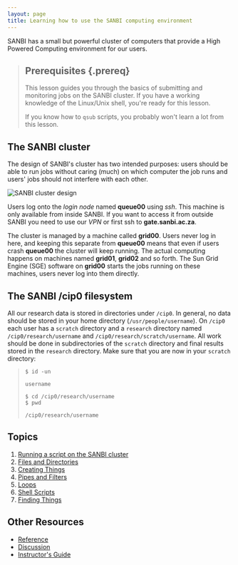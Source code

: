 ```yaml
---
layout: page
title: Learning how to use the SANBI computing environment
---
```

SANBI has a small but powerful cluster of computers that provide a High Powered Computing
environment for our users.

> ## Prerequisites {.prereq}
>
> This lesson guides you through the basics of submitting and monitoring
> jobs on the SANBI cluster. If you have a working knowledge of the
> Linux/Unix shell, you're ready for this lesson.
>
> If you know how to `qsub` scripts, you probably won't learn a lot
> from this lesson.

## The SANBI cluster

The design of SANBI's cluster has two intended purposes: users should be able to run jobs without caring (much) on which computer the job runs and users' jobs should not interfere with each other.

![SANBI cluster design](http://docs.wp.sanbi.ac.za/wp-content/uploads/sites/9/2014/11/cluster_design.svg)

Users log onto the *login node* named **queue00** using *ssh*. This machine is only available from inside SANBI. If you want to access it from outside SANBI you need to use our *VPN* or first ssh to **gate.sanbi.ac.za**.

The cluster is managed by a machine called **grid00**. Users never log in here, and keeping this separate from **queue00** means that even if users crash **queue00** the cluster will keep running. The actual computing happens on machines named **grid01**, **grid02** and so forth. The Sun Grid Engine (SGE) software on **grid00** starts the jobs running on these machines, users never log into them directly.

## The SANBI /cip0 filesystem

All our research data is stored in directories under `/cip0`. In general, no data should be stored in your home
directory (`/usr/people/username`). On `/cip0` each user has a `scratch` directory and a `research` directory named
`/cip0/research/username` and `/cip0/research/scratch/username`. All work should be done in subdirectories of the
`scratch` directory and final results stored in the `research` directory. Make sure that you are now in
your `scratch` directory:

> ~~~ {.input}
> $ id -un
> ~~~
> ~~~ {.output}
> username
> ~~~
> ~~~ {.input}
> $ cd /cip0/research/username
> $ pwd
> ~~~
> ~~~ {.output}
> /cip0/research/username
> ~~~


## Topics

1.  [Running a script on the SANBI cluster](00-qsub.html)
2.  [Files and Directories](01-filedir.html)
3.  [Creating Things](02-create.html)
4.  [Pipes and Filters](03-pipefilter.html)
5.  [Loops](04-loop.html)
6.  [Shell Scripts](05-script.html)
7.  [Finding Things](06-find.html)

## Other Resources

*   [Reference](reference.html)
*   [Discussion](discussion.html)
*   [Instructor's Guide](instructors.html)
